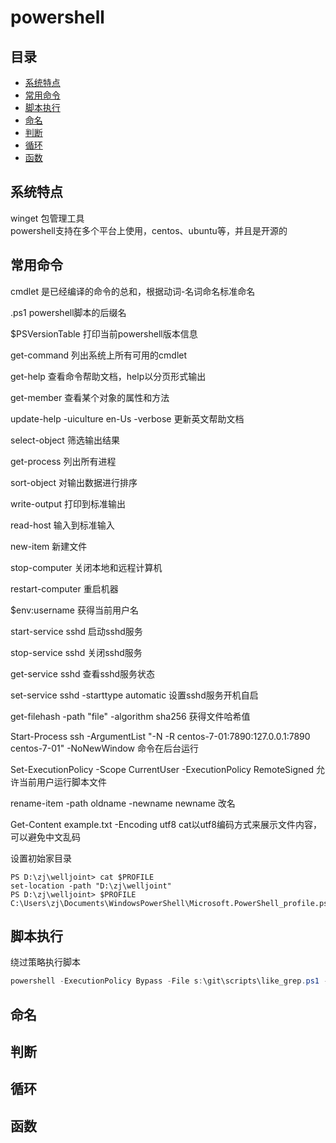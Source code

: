 # powershell

## 目录
<!-- vim-markdown-toc GFM -->

* [系统特点](#系统特点)
* [常用命令](#常用命令)
* [脚本执行](#脚本执行)
* [命名](#命名)
* [判断](#判断)
* [循环](#循环)
* [函数](#函数)

<!-- vim-markdown-toc -->

## 系统特点
winget  包管理工具  
powershell支持在多个平台上使用，centos、ubuntu等，并且是开源的

## 常用命令
cmdlet 是已经编译的命令的总和，根据动词-名词命名标准命名  

.ps1 powershell脚本的后缀名  

$PSVersionTable 打印当前powershell版本信息  

get-command 列出系统上所有可用的cmdlet  

get-help 查看命令帮助文档，help以分页形式输出  

get-member 查看某个对象的属性和方法  

update-help -uiculture en-Us -verbose 更新英文帮助文档  

select-object 筛选输出结果  

get-process 列出所有进程  

sort-object 对输出数据进行排序  

write-output 打印到标准输出  

read-host 输入到标准输入  

new-item 新建文件  

stop-computer  关闭本地和远程计算机

restart-computer  重启机器 

$env:username  获得当前用户名

start-service sshd  启动sshd服务

stop-service sshd  关闭sshd服务

get-service sshd  查看sshd服务状态

set-service sshd -starttype automatic  设置sshd服务开机自启

get-filehash -path "file" -algorithm sha256  获得文件哈希值

Start-Process ssh -ArgumentList "-N -R centos-7-01:7890:127.0.0.1:7890 centos-7-01" -NoNewWindow  命令在后台运行  

Set-ExecutionPolicy -Scope CurrentUser -ExecutionPolicy RemoteSigned  允许当前用户运行脚本文件

rename-item -path oldname -newname newname  改名 

Get-Content example.txt -Encoding utf8  cat以utf8编码方式来展示文件内容，可以避免中文乱码

设置初始家目录
```
PS D:\zj\welljoint> cat $PROFILE
set-location -path "D:\zj\welljoint"
PS D:\zj\welljoint> $PROFILE
C:\Users\zj\Documents\WindowsPowerShell\Microsoft.PowerShell_profile.ps1
```

## 脚本执行
绕过策略执行脚本
```powershell
powershell -ExecutionPolicy Bypass -File s:\git\scripts\like_grep.ps1 -targetDirectory . -pattern "\[toc\]"
```

## 命名

## 判断

## 循环

## 函数
